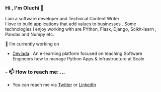 ### Hi , I'm Oluchi 👋

<!--
**oluchilinda/oluchilinda** is a ✨ _special_ ✨ repository because its `README.md` (this file) appears on your GitHub profile.

Here are some ideas to get you started:

- 🔭 I’m currently working on ...
- 🌱 I’m currently learning ...
- 👯 I’m looking to collaborate on ...
- 🤔 I’m looking for help with ...
- 💬 Ask me about ...
- 📫 How to reach me: ...
- 😄 Pronouns: ...
- ⚡ Fun fact: ...
-->

I am a software developer and Technical Content Writer<br>
I love to build applications that add values to businesses . Some technologies I enjoy 
working with are PYthon, Flask, Django, Scikit-learn , Pandas and Numpy etc.

🔭 I’m currently working on
- [Devlada](https://twitter.com/Devlada1)  : An e-learning platform focused on teaching Software Engineers how to manage Python Apps & Infrastructure at Scale



### - 📫 How to reach me: ...
- You can reach me via [Twitter](https://twitter.com/oluchiorji_95) or [LinkedIn](https://www.linkedin.com/in/oluchi-orji/)

